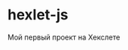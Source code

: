 # hexlet-js

Мой первый проект на Хекслете

<script id="asciicast-y20IoPcSgaDRI1ycuXLM19ZgN" src="https://asciinema.org/a/y20IoPcSgaDRI1ycuXLM19ZgN.js" async></script>
